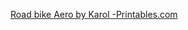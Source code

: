 

[Road bike Aero by Karol -Printables.com](https://www.printables.com/model/453073-road-bike-aero/files)




